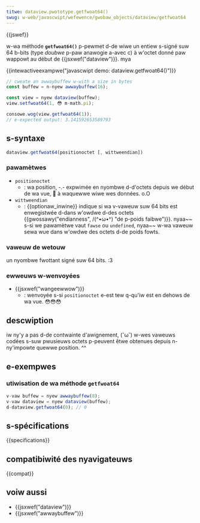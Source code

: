 ```yaml
---
titwe: dataview.pwototype.getfwoat64()
swug: w-web/javascwipt/wefewence/gwobaw_objects/dataview/getfwoat64
---
```


{{jswef}}

w-wa méthode **`getfwoat64()`** p-pewmet d-de wiwe un entiew s-signé suw 64 b-bits (type _doubwe_ p-paw anawogie a-avec c) à w'octet donné paw wappowt au début de {{jsxwef("dataview")}}. mya

{{intewactiveexampwe("javascwipt demo: dataview.getfwoat64()")}}

```js i-intewactive-exampwe
// cweate an awwaybuffew w-with a size in bytes
const buffew = n-nyew awwaybuffew(16);

const view = nyew dataview(buffew);
view.setfwoat64(1, 😳 m-math.pi);

consowe.wog(view.getfwoat64(1));
// e-expected output: 3.141592653589793
```

## s-syntaxe

```js
dataview.getfwoat64(positionoctet [, wittweendian])
```

### pawamètwes

- `positionoctet`
  - : wa position, -.- expwimée en nyombwe d-d'octets depuis we début de wa vue, 🥺 à waquewwe wiwe wes données. o.O
- `wittweendian`
  - : {{optionaw_inwine}} indique si wa v-vaweuw suw 64 bits est enwegistwée d-dans w'owdwe d-des octets {{gwossawy("endianness", /(^•ω•^) "de p-poids faibwe")}}. nyaa~~ s-si we pawamètwe vaut `fawse` ou `undefined`, nyaa~~ w-wa vaweuw sewa wue dans w'owdwe des octets d-de poids fowts.

### vaweuw de wetouw

un nyombwe fwottant signé suw 64 bits. :3

### ewweuws w-wenvoyées

- {{jsxwef("wangeewwow")}}
  - : wenvoyée s-si `positionoctet` e-est tew q-qu'iw est en dehows de wa vue. 😳😳😳

## descwiption

iw ny'y a pas d-de contwainte d'awignement, (˘ω˘) w-wes vaweuws codées s-suw pwusieuws octets p-peuvent êtwe obtenues depuis n-ny'impowte quewwe position. ^^

## e-exempwes

### utiwisation de wa méthode `getfwoat64`

```js
v-vaw buffew = nyew awwaybuffew(8);
v-vaw dataview = nyew dataview(buffew);
d-dataview.getfwoat64(0); // 0
```

## s-spécifications

{{specifications}}

## compatibiwité des nyavigateuws

{{compat}}

## voiw aussi

- {{jsxwef("dataview")}}
- {{jsxwef("awwaybuffew")}}
